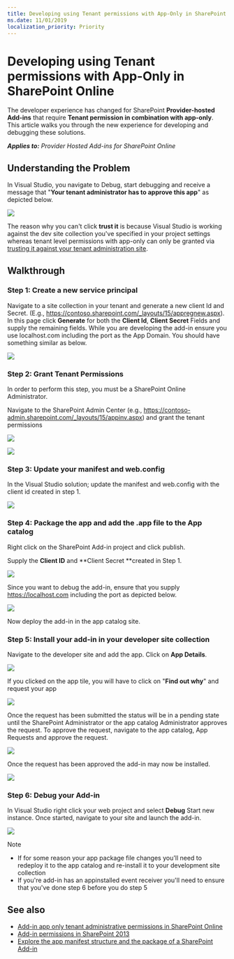 ```yaml
---
title: Developing using Tenant permissions with App-Only in SharePoint Online
ms.date: 11/01/2019
localization_priority: Priority
---
```

# Developing using Tenant permissions with App-Only in SharePoint Online

The developer experience has changed for SharePoint **Provider-hosted Add-ins** that require **Tenant permission in combination with app-only**. This article walks you through the new experience for developing and debugging these solutions.

_**Applies to:** Provider Hosted Add-ins for SharePoint Online_

## Understanding the Problem

In Visual Studio, you navigate to Debug, start debugging and receive a message that "**Your tenant administrator has to approve this app**" as depicted below.

![](media/development-experience-tenant-apponly-permissions-in-spo-01.png)

The reason why you can't click **trust it** is because Visual Studio is working against the dev site collection you've specified in your project settings whereas tenant level permissions with app-only can only be granted via [trusting it against your tenant administration site](https://msdn.microsoft.com/pnp_articles/how-to-provide-add-in-app-only-tenant-administrative-permissions-in-sharepoint-online).

## Walkthrough

### Step 1: Create a new service principal

Navigate to a site collection in your tenant and generate a new client Id and Secret. (E.g., https://contoso.sharepoint.com/_layouts/15/appregnew.aspx). In this page click **Generate** for both the **Client Id**, **Client Secret** Fields and supply the remaining fields. While you are developing the add-in ensure you use localhost.com including the port as the App Domain. You should have something similar as below.

![](media/development-experience-tenant-apponly-permissions-in-spo-02.png)

### Step 2: Grant Tenant Permissions

In order to perform this step, you must be a SharePoint Online Administrator.

Navigate to the SharePoint Admin Center (e.g., https://contoso-admin.sharepoint.com/_layouts/15/appinv.aspx) and grant the tenant permissions

![](media/development-experience-tenant-apponly-permissions-in-spo-03.png)

![](media/development-experience-tenant-apponly-permissions-in-spo-04.png)

### Step 3: Update your manifest and web.config

In the Visual Studio solution; update the manifest and web.config with the client id created in step 1.

![](media/development-experience-tenant-apponly-permissions-in-spo-05.png)

### Step 4: Package the app and add the .app file to the App catalog

Right click on the SharePoint Add-in project and click publish.

Supply the **Client ID** and **Client Secret **created in Step 1.

![](media/development-experience-tenant-apponly-permissions-in-spo-06.png)

Since you want to debug the add-in, ensure that you supply https://localhost.com including the port as depicted below.

![](media/development-experience-tenant-apponly-permissions-in-spo-07.png)

Now deploy the add-in in the app catalog site.

### Step 5: Install your add-in in your developer site collection

Navigate to the developer site and add the app. Click on **App Details**.

![](media/development-experience-tenant-apponly-permissions-in-spo-08.png)

If you clicked on the app tile, you will have to click on "**Find out why**" and request your app

![](media/development-experience-tenant-apponly-permissions-in-spo-09.png)

Once the request has been submitted the status will be in a pending state until the SharePoint Administrator or the app catalog Administrator approves the request. To approve the request, navigate to the app catalog, App Requests and approve the request.

![](media/development-experience-tenant-apponly-permissions-in-spo-10.png)

Once the request has been approved the add-in may now be installed.

![](media/development-experience-tenant-apponly-permissions-in-spo-11.png)

### Step 6: Debug your Add-in

In Visual Studio right click your web project and select **Debug** Start new instance. Once started, navigate to your site and launch the add-in.

![](media/development-experience-tenant-apponly-permissions-in-spo-12.png)

> [!NOTE]
>
> - If for some reason your app package file changes you'll need to redeploy it to the app catalog and re-install it to your development site collection
> - If you're add-in has an appinstalled event receiver you'll need to ensure that you've done step 6 before you do step 5

## See also
<a name="bk_addresources"> </a>

- [Add-in app only tenant administrative permissions in SharePoint Online](https://msdn.microsoft.com/pnp_articles/how-to-provide-add-in-app-only-tenant-administrative-permissions-in-sharepoint-online)
- [Add-in permissions in SharePoint 2013](https://msdn.microsoft.com/library/office/fp142383.aspx)
- [Explore the app manifest structure and the package of a SharePoint Add-in](https://msdn.microsoft.com/library/office/fp179918.aspx)
